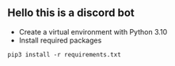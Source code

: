 ## Hello this is a discord bot
- Create a virtual environment with Python 3.10
- Install required packages
```commandline
pip3 install -r requirements.txt
```